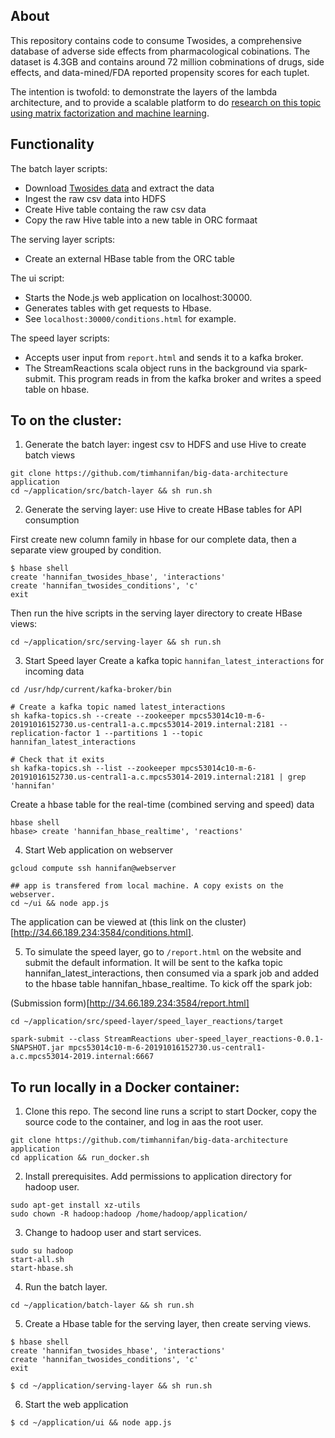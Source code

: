 

## About
This repository contains code to consume Twosides, a comprehensive database of adverse side effects from pharmacological cobinations. The dataset is 4.3GB and contains around 72 million cobminations of drugs, side effects, and data-mined/FDA reported propensity scores for each tuplet.

The intention is twofold: to demonstrate the layers of the lambda architecture, and to provide a scalable platform to do [research on this topic using matrix factorization and machine learning](https://github.com/timhannifan/drug-reaction-matrix-factorization).

## Functionality
The batch layer scripts:
- Download [Twosides data](http://tatonettilab.org/resources/nsides/) and extract the data
- Ingest the raw csv data into HDFS
- Create Hive table containg the raw csv data
- Copy the raw Hive table into a new table in ORC formaat

The serving layer scripts:
- Create an external HBase table from the ORC table

The ui script:
- Starts the Node.js web application on localhost:30000.
- Generates tables with get requests to Hbase.
- See `localhost:30000/conditions.html` for example.

The speed layer scripts:
- Accepts user input from `report.html` and sends it to a kafka broker.
- The StreamReactions scala object runs in the background via spark-submit. This program reads in from the kafka broker and writes a speed table on hbase.


## To on the cluster:

1. Generate the batch layer: ingest csv to HDFS and use Hive to create batch views
```
git clone https://github.com/timhannifan/big-data-architecture application
cd ~/application/src/batch-layer && sh run.sh
```

2. Generate the serving layer: use Hive to create HBase tables for API consumption

First create new column family in hbase for our complete data, then a separate view grouped by condition.
```
$ hbase shell
create 'hannifan_twosides_hbase', 'interactions'
create 'hannifan_twosides_conditions', 'c'
exit
```

Then run the hive scripts in the serving layer directory to create HBase views:
```
cd ~/application/src/serving-layer && sh run.sh
```


3. Start Speed layer
Create a kafka topic `hannifan_latest_interactions` for incoming data
```
cd /usr/hdp/current/kafka-broker/bin

# Create a kafka topic named latest_interactions
sh kafka-topics.sh --create --zookeeper mpcs53014c10-m-6-20191016152730.us-central1-a.c.mpcs53014-2019.internal:2181 --replication-factor 1 --partitions 1 --topic hannifan_latest_interactions

# Check that it exits
sh kafka-topics.sh --list --zookeeper mpcs53014c10-m-6-20191016152730.us-central1-a.c.mpcs53014-2019.internal:2181 | grep 'hannifan'

```

Create a hbase table for the real-time (combined serving and speed) data
```
hbase shell
hbase> create 'hannifan_hbase_realtime', 'reactions'
```

4. Start Web application on webserver
```
gcloud compute ssh hannifan@webserver

## app is transfered from local machine. A copy exists on the webserver.
cd ~/ui && node app.js
```

The application can be viewed at (this link on the cluster)[http://34.66.189.234:3584/conditions.html].


5. To simulate the speed layer, go to `/report.html` on the website and submit the default information. It will be sent to the kafka topic hannifan_latest_interactions, then consumed via a spark job and added to the hbase table hannifan_hbase_realtime. To kick off the spark job:

(Submission form)[http://34.66.189.234:3584/report.html] 
```
cd ~/application/src/speed-layer/speed_layer_reactions/target

spark-submit --class StreamReactions uber-speed_layer_reactions-0.0.1-SNAPSHOT.jar mpcs53014c10-m-6-20191016152730.us-central1-a.c.mpcs53014-2019.internal:6667
```


## To run locally in a Docker container:

1. Clone this repo. The second line runs a script to start Docker, copy the source code to the container, and log in aas the root user.
```
git clone https://github.com/timhannifan/big-data-architecture application
cd application && run_docker.sh
```
2. Install prerequisites. Add permissions to application directory for hadoop user.
```
sudo apt-get install xz-utils
sudo chown -R hadoop:hadoop /home/hadoop/application/
```
3. Change to hadoop user and start services.
```
sudo su hadoop
start-all.sh
start-hbase.sh
```
4. Run the batch layer.
```
cd ~/application/batch-layer && sh run.sh
```

5. Create a Hbase table for the serving layer, then create serving views.

```
$ hbase shell
create 'hannifan_twosides_hbase', 'interactions'
create 'hannifan_twosides_conditions', 'c'
exit

$ cd ~/application/serving-layer && sh run.sh
```

6. Start the web application

```
$ cd ~/application/ui && node app.js
```









